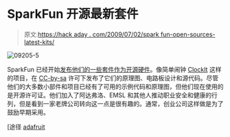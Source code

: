# SparkFun 开源最新套件

> 原文:[https://hack aday . com/2009/07/02/spark fun-open-sources-latest-kits/](https://hackaday.com/2009/07/02/sparkfun-open-sources-latest-kits/)

![09205-5](../Images/7c128c1eb6e64aa043e61b3326757320.png "09205-5")

SparkFun 已经开始[发布他们的一些套件作为开源硬件](http://www.adafruit.com/blog/2009/07/01/sparkfun-electronics-open-source-hardware-kits/)。像简单闹钟 [ClockIt](http://www.sparkfun.com/commerce/product_info.php?products_id=9205) 这样的项目，在 [CC-by-sa](http://creativecommons.org/licenses/by-sa/3.0/) 许可下发布了它们的原理图、电路板设计和源代码。尽管他们的大多数小部件和项目已经有了可用的示例代码和原理图，但他们现在使用的是开源许可证。他们加入了阿达弗洛、EMSL 和其他人推动职业安全和健康的行列，但是看到一家老牌公司转向这一点是很有趣的。通常，创业公司这样做是为了鼓励早期采用。

[途径 [adafruit](http://www.adafruit.com/blog/2009/07/01/sparkfun-electronics-open-source-hardware-kits/)